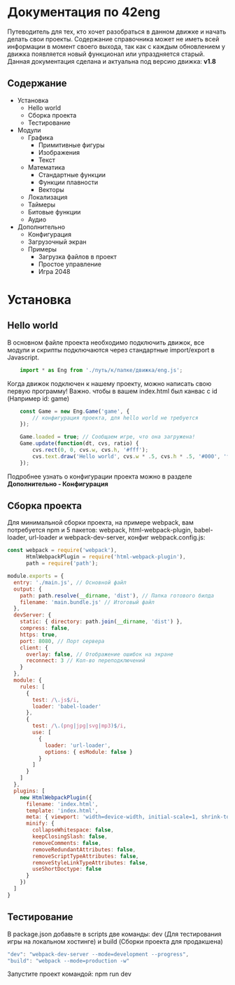 # Документация по 42eng
Путеводитель для тех, кто хочет разобраться в данном движке и начать делать свои проекты. Содержание справочника может не иметь всей информации в момент своего выхода, так как с каждым обновлением у движка появляется новый функционал или упраздняется старый. Данная документация сделана и актуальна под версию движка: __v1.8__
## Содержание
* Установка
	* Hello world
	* Сборка проекта
	* Тестирование
* Модули
	* Графика
		* Примитивные фигуры
		* Изображения
		* Текст
	* Математика
		* Стандартные функции
		* Функции плавности
		* Векторы
	* Локализация
	* Таймеры
	* Битовые функции
	* Аудио
* Дополнительно
	* Конфигурация
	* Загрузочный экран
	* Примеры
		* Загрузка файлов в проект
		* Простое управление
		* Игра 2048
# Установка
## Hello world
В основном файле проекта необходимо подключить движок, все модули и скрипты подключаются через стандартные import/export в Javascript.
```js
	import * as Eng from './путь/к/папке/движка/eng.js';
```
Когда движок подключен к нашему проекту, можно написать свою первую программу! Важно. чтобы в вашем index.html был канвас с id (Например id: game)
```js
	const Game = new Eng.Game('game', {
		// конфигурация проекта, для hello world не требуется
	});

	Game.loaded = true; // Сообщаем игре, что она загружена!
	Game.update(function(dt, cvs, ratio) {
		cvs.rect(0, 0, cvs.w, cvs.h, '#fff');
		cvs.text.draw('Hello world', cvs.w * .5, cvs.h * .5, '#000', 'fill', 'center-middle');
	});
```
Подробнее узнать о конфигурации проекта можно в разделе __Дополнительно - Конфигурация__
## Сборка проекта
Для минимальной сборки проекта, на примере webpack, вам потребуется npm и 5 пакетов: webpack, html-webpack-plugin, babel-loader, url-loader и webpack-dev-server, конфиг webpack.config.js:
```js
const webpack = require('webpack'),
      HtmlWebpackPlugin = require('html-webpack-plugin'),
      path = require('path');

module.exports = {
  entry: './main.js', // Основной файл
  output: {
    path: path.resolve(__dirname, 'dist'), // Папка готового билда
    filename: 'main.bundle.js' // Итоговый файл
  },
  devServer: {
    static: { directory: path.join(__dirname, 'dist') },
    compress: false,
    https: true,
    port: 8080, // Порт сервера
    client: {
      overlay: false, // Отображение ошибок на экране
      reconnect: 3 // Кол-во переподключений
    }
  },
  module: {
    rules: [
      {
        test: /\.js$/i,
        loader: 'babel-loader'
      },
      {
        test: /\.(png|jpg|svg|mp3)$/i,
        use: [
          {
            loader: 'url-loader',
            options: { esModule: false }
          }
        ]
      }
    ]
  },
  plugins: [
    new HtmlWebpackPlugin({
      filename: 'index.html',
      template: 'index.html',
      meta: { viewport: 'width=device-width, initial-scale=1, shrink-to-fit=no' },
      minify: {
        collapseWhitespace: false,
        keepClosingSlash: false,
        removeComments: false,
        removeRedundantAttributes: false,
        removeScriptTypeAttributes: false,
        removeStyleLinkTypeAttributes: false,
        useShortDoctype: false
      }
    })
  ]
}
```
## Тестирование
В package.json добавьте в scripts две команды: dev (Для тестирования игры на локальном хостинге) и build (Сборки проекта для продакшена)
```js
"dev": "webpack-dev-server --mode=development --progress",
"build": "webpack --mode=production -w"
```
Запустите проект командой: npm run dev